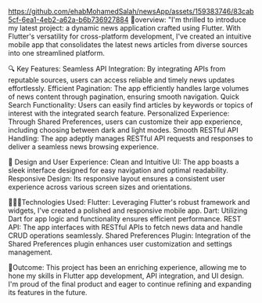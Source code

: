 https://github.com/ehabMohamedSalah/newsApp/assets/159383746/83cab5cf-6ea1-4eb2-a62a-b6b736927884
📰overview:
"I'm thrilled to introduce my latest project: a dynamic news application crafted using Flutter. With Flutter's versatility for cross-platform development, I've created an intuitive mobile app that consolidates the latest news articles from diverse sources into one streamlined platform.

 🔍 Key Features:
Seamless API Integration: By integrating APIs from reputable sources, users can access reliable and timely news updates effortlessly.
Efficient Pagination: The app efficiently handles large volumes of news content through pagination, ensuring smooth navigation.
Quick Search Functionality: Users can easily find articles by keywords or topics of interest with the integrated search feature.
Personalized Experience: Through Shared Preferences, users can customize their app experience, including choosing between dark and light modes.
Smooth RESTful API Handling: The app adeptly manages RESTful API requests and responses to deliver a seamless news browsing experience.

 🎨 Design and User Experience:
Clean and Intuitive UI: The app boasts a sleek interface designed for easy navigation and optimal readability.
Responsive Design: Its responsive layout ensures a consistent user experience across various screen sizes and orientations.

👨🏻‍💻Technologies Used:
Flutter: Leveraging Flutter's robust framework and widgets, I've created a polished and responsive mobile app.
Dart: Utilizing Dart for app logic and functionality ensures efficient performance.
REST API: The app interfaces with RESTful APIs to fetch news data and handle CRUD operations seamlessly.
Shared Preferences Plugin: Integration of the Shared Preferences plugin enhances user customization and settings management.

💎Outcome:
This project has been an enriching experience, allowing me to hone my skills in Flutter app development, API integration, and UI design. I'm proud of the final product and eager to continue refining and expanding its features in the future.
